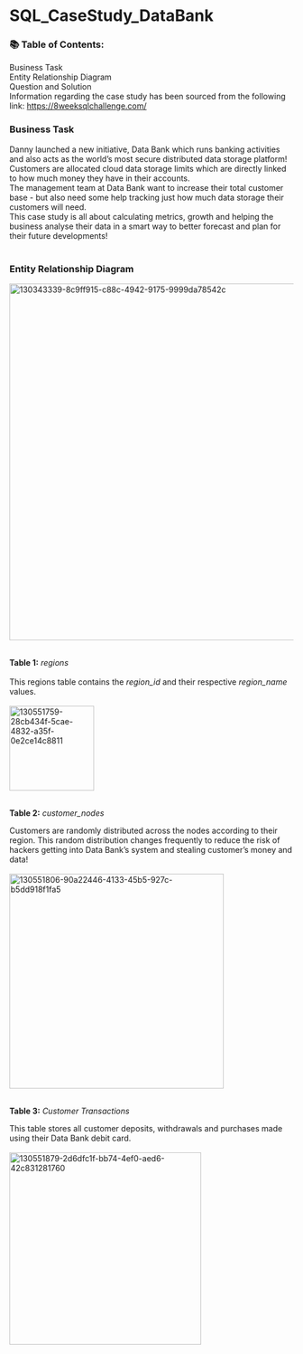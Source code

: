 # SQL_CaseStudy_DataBank
 ### 📚 Table of Contents:   <br>
Business Task   <br>
Entity Relationship Diagram   <br>
Question and Solution   <br>
Information regarding the case study has been sourced from the following link: https://8weeksqlchallenge.com/

### Business Task <br> 

Danny launched a new initiative, Data Bank which runs banking activities and also acts as the world’s most secure distributed data storage platform!  <br>
Customers are allocated cloud data storage limits which are directly linked to how much money they have in their accounts.  <br>
The management team at Data Bank want to increase their total customer base - but also need some help tracking just how much data storage their customers will need.  <br>
This case study is all about calculating metrics, growth and helping the business analyse their data in a smart way to better forecast and plan for their future developments!  <br> <br>

### Entity Relationship Diagram <br>
<img width="631" alt="130343339-8c9ff915-c88c-4942-9175-9999da78542c" src="https://github.com/Sakshi13C/SQL_CaseStudy_DataBank/assets/138290359/827b1501-faf2-42d7-aad3-480e16e32245">  <br><br>

**Table 1:** *regions*<br><br>
This regions table contains the *region_id* and their respective *region_name* values.<br><br>
<img width="150" alt="130551759-28cb434f-5cae-4832-a35f-0e2ce14c8811" src="https://github.com/Sakshi13C/SQL_CaseStudy_DataBank/assets/138290359/b938513f-4992-40e4-99d3-947dbd0f9c35"> <br><br>

**Table 2:** *customer_nodes* <br>

Customers are randomly distributed across the nodes according to their region. This random distribution changes frequently to reduce the risk of hackers getting into Data Bank’s system and stealing customer’s money and data! <br><br>
<img width="380" alt="130551806-90a22446-4133-45b5-927c-b5dd918f1fa5" src="https://github.com/Sakshi13C/SQL_CaseStudy_DataBank/assets/138290359/db7a739e-2ef4-4ee2-88d5-602d5a62a7ec"><br><br>

**Table 3:** *Customer Transactions* <br>

This table stores all customer deposits, withdrawals and purchases made using their Data Bank debit card.<br><br>
<img width="340" alt="130551879-2d6dfc1f-bb74-4ef0-aed6-42c831281760" src="https://github.com/Sakshi13C/SQL_CaseStudy_DataBank/assets/138290359/30ced1f0-6df0-494f-b83b-deeb864fb47b"><br><br>











